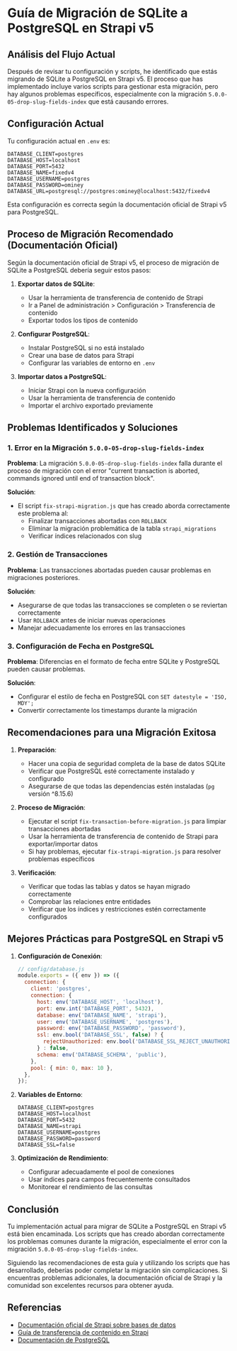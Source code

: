 # Guía de Migración de SQLite a PostgreSQL en Strapi v5

## Análisis del Flujo Actual

Después de revisar tu configuración y scripts, he identificado que estás migrando de SQLite a PostgreSQL en Strapi v5. El proceso que has implementado incluye varios scripts para gestionar esta migración, pero hay algunos problemas específicos, especialmente con la migración `5.0.0-05-drop-slug-fields-index` que está causando errores.

## Configuración Actual

Tu configuración actual en `.env` es:

```
DATABASE_CLIENT=postgres
DATABASE_HOST=localhost
DATABASE_PORT=5432
DATABASE_NAME=fixedv4
DATABASE_USERNAME=postgres
DATABASE_PASSWORD=ominey
DATABASE_URL=postgresql://postgres:ominey@localhost:5432/fixedv4
```

Esta configuración es correcta según la documentación oficial de Strapi v5 para PostgreSQL.

## Proceso de Migración Recomendado (Documentación Oficial)

Según la documentación oficial de Strapi v5, el proceso de migración de SQLite a PostgreSQL debería seguir estos pasos:

1. **Exportar datos de SQLite**:
   - Usar la herramienta de transferencia de contenido de Strapi
   - Ir a Panel de administración > Configuración > Transferencia de contenido
   - Exportar todos los tipos de contenido

2. **Configurar PostgreSQL**:
   - Instalar PostgreSQL si no está instalado
   - Crear una base de datos para Strapi
   - Configurar las variables de entorno en `.env`

3. **Importar datos a PostgreSQL**:
   - Iniciar Strapi con la nueva configuración
   - Usar la herramienta de transferencia de contenido
   - Importar el archivo exportado previamente

## Problemas Identificados y Soluciones

### 1. Error en la Migración `5.0.0-05-drop-slug-fields-index`

**Problema**: La migración `5.0.0-05-drop-slug-fields-index` falla durante el proceso de migración con el error "current transaction is aborted, commands ignored until end of transaction block".

**Solución**:
- El script `fix-strapi-migration.js` que has creado aborda correctamente este problema al:
  - Finalizar transacciones abortadas con `ROLLBACK`
  - Eliminar la migración problemática de la tabla `strapi_migrations`
  - Verificar índices relacionados con slug

### 2. Gestión de Transacciones

**Problema**: Las transacciones abortadas pueden causar problemas en migraciones posteriores.

**Solución**:
- Asegurarse de que todas las transacciones se completen o se reviertan correctamente
- Usar `ROLLBACK` antes de iniciar nuevas operaciones
- Manejar adecuadamente los errores en las transacciones

### 3. Configuración de Fecha en PostgreSQL

**Problema**: Diferencias en el formato de fecha entre SQLite y PostgreSQL pueden causar problemas.

**Solución**:
- Configurar el estilo de fecha en PostgreSQL con `SET datestyle = 'ISO, MDY';`
- Convertir correctamente los timestamps durante la migración

## Recomendaciones para una Migración Exitosa

1. **Preparación**:
   - Hacer una copia de seguridad completa de la base de datos SQLite
   - Verificar que PostgreSQL esté correctamente instalado y configurado
   - Asegurarse de que todas las dependencias estén instaladas (`pg` versión ^8.15.6)

2. **Proceso de Migración**:
   - Ejecutar el script `fix-transaction-before-migration.js` para limpiar transacciones abortadas
   - Usar la herramienta de transferencia de contenido de Strapi para exportar/importar datos
   - Si hay problemas, ejecutar `fix-strapi-migration.js` para resolver problemas específicos

3. **Verificación**:
   - Verificar que todas las tablas y datos se hayan migrado correctamente
   - Comprobar las relaciones entre entidades
   - Verificar que los índices y restricciones estén correctamente configurados

## Mejores Prácticas para PostgreSQL en Strapi v5

1. **Configuración de Conexión**:
   ```js
   // config/database.js
   module.exports = ({ env }) => ({
     connection: {
       client: 'postgres',
       connection: {
         host: env('DATABASE_HOST', 'localhost'),
         port: env.int('DATABASE_PORT', 5432),
         database: env('DATABASE_NAME', 'strapi'),
         user: env('DATABASE_USERNAME', 'postgres'),
         password: env('DATABASE_PASSWORD', 'password'),
         ssl: env.bool('DATABASE_SSL', false) ? {
           rejectUnauthorized: env.bool('DATABASE_SSL_REJECT_UNAUTHORIZED', true),
         } : false,
         schema: env('DATABASE_SCHEMA', 'public'),
       },
       pool: { min: 0, max: 10 },
     },
   });
   ```

2. **Variables de Entorno**:
   ```
   DATABASE_CLIENT=postgres
   DATABASE_HOST=localhost
   DATABASE_PORT=5432
   DATABASE_NAME=strapi
   DATABASE_USERNAME=postgres
   DATABASE_PASSWORD=password
   DATABASE_SSL=false
   ```

3. **Optimización de Rendimiento**:
   - Configurar adecuadamente el pool de conexiones
   - Usar índices para campos frecuentemente consultados
   - Monitorear el rendimiento de las consultas

## Conclusión

Tu implementación actual para migrar de SQLite a PostgreSQL en Strapi v5 está bien encaminada. Los scripts que has creado abordan correctamente los problemas comunes durante la migración, especialmente el error con la migración `5.0.0-05-drop-slug-fields-index`.

Siguiendo las recomendaciones de esta guía y utilizando los scripts que has desarrollado, deberías poder completar la migración sin complicaciones. Si encuentras problemas adicionales, la documentación oficial de Strapi y la comunidad son excelentes recursos para obtener ayuda.

## Referencias

- [Documentación oficial de Strapi sobre bases de datos](https://docs.strapi.io/dev-docs/configurations/database)
- [Guía de transferencia de contenido en Strapi](https://docs.strapi.io/dev-docs/data-management/transfer)
- [Documentación de PostgreSQL](https://www.postgresql.org/docs/)